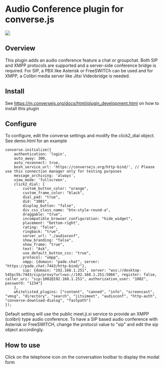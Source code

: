 # Audio Conference plugin for converse.js

<img src="https://github.com/conversejs/community-plugins/blob/master/audioconf/audioconf.png" />

## Overview
This plugin adds an audio conference feature a chat or groupchat. Both SIP and XMPP protocols are supported and a server-side conference bridge is required. For SIP, a PBX like Asterisk or FreeSWITCh can be used and for XMPP, a Colibri media server like Jitsi Videobridge is needed.


## Install
See https://m.conversejs.org/docs/html/plugin_development.html on how to install this plugin

## Configure
To configure, edit the converse settings and modify the click2_dial object. See demo.html for an example

```
converse.initialize({
    authentication: 'login',
    auto_away: 300,
    auto_reconnect: true,
    bosh_service_url: 'https://conversejs.org/http-bind/', // Please use this connection manager only for testing purposes
    message_archiving: 'always',
    view_mode: 'fullscreen',
    click2_dial: {
        custom_button_color: "orange",
        custom_frame_color: "black",
        dial_pad: "true",
        did: "3001",
        display_button: "false",
        div_css_class_name: "btn-style-round-a",
        draggable: "true",
        incompatible_browser_configuration: "hide_widget",
        placement: "bottom-right",
        rating: "false",
        ringback: "true",
        server_url: "./audioconf",
        show_branding: "false",
        show_frame: "true",
        text: "Ask",
        use_default_button_css: "true",
        protocol: "xmpp",
        xmpp: {domain: "pade.chat", server: "https://pade.chat:7443/http-bind/"},
        sip: {domain: "192.168.1.251", server: "wss://desktop-545pc5b:7443/sip/proxy?url=ws://192.168.1.251:5066", register: false, caller_uri: "sip:1002@192.168.1.251", authorization_user: "1002", password: "1234"}        
    },
    whitelisted_plugins: ["content", "canned", "info", "screencast", "vmsg", "directory", "search", "jitsimeet", "audioconf", "http-auth", "converse-download-dialog", "fastpath"]
});
```

Default setting will use the public meet.ji.si service to provide an XMPP (colibri) type audio conference. To have a SIP based audio conference with Asterisk or FreeSWITCH, change the protocol value to "sip" and edit the sip object accordingly.

## How to use
Click on the telephone icon on the conversation toolbar to display the modal form
